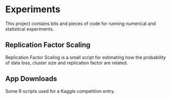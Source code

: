 Experiments
===========

This project contains bits and pieces of code for running numerical and statistical experiments.

Replication Factor Scaling
--------------------------
Replication Factor Scaling is a small script for estimating how the probability of data loss, cluster size and replication factor are related.


App Downloads
-------------
Some R scripts used for a Kaggle competition entry.

 


